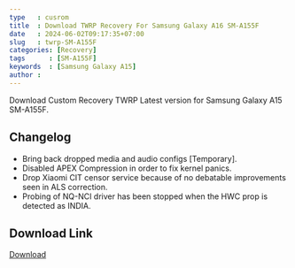 ```yaml
---
type   : cusrom
title  : Download TWRP Recovery For Samsung Galaxy A16 SM-A155F
date   : 2024-06-02T09:17:35+07:00
slug   : twrp-SM-A155F
categories: [Recovery]
tags      : [SM-A155F]
keywords  : [Samsung Galaxy A15]
author :
---
```


Download Custom Recovery TWRP Latest version for Samsung Galaxy A15 SM-A155F.

## Changelog
- Bring back dropped media and audio configs [Temporary].
- Disabled APEX Compression in order to fix kernel panics.
- Drop Xiaomi CIT censor service because of no debatable improvements seen in ALS correction.
- Probing of NQ-NCI driver has been stopped when the HWC prop is detected as INDIA.

## Download Link
[Download](/)

